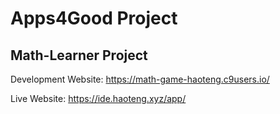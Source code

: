 # Apps4Good Project

## Math-Learner Project

Development Website: https://math-game-haoteng.c9users.io/

Live Website: https://ide.haoteng.xyz/app/
